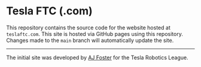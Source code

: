 # Tesla FTC (.com)

This repository contains the source code for the website hosted at `teslaftc.com`. This site is
hosted via GitHub pages using this repository. Changes made to the `main` branch will automatically
update the site.

---

The initial site was developed by [AJ Foster](https://github.com/aj-foster) for the Tesla Robotics
League.
